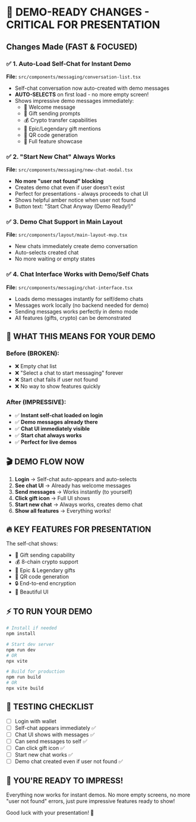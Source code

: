 # 🚀 DEMO-READY CHANGES - CRITICAL FOR PRESENTATION

## Changes Made (FAST & FOCUSED)

### ✅ 1. Auto-Load Self-Chat for Instant Demo
**File:** `src/components/messaging/conversation-list.tsx`
- Self-chat conversation now auto-created with demo messages
- **AUTO-SELECTS** on first load - no more empty screen!
- Shows impressive demo messages immediately:
  - 👋 Welcome message
  - 💎 Gift sending prompts
  - 💰 Crypto transfer capabilities
  - 🦄 Epic/Legendary gift mentions
  - 📱 QR code generation
  - 🎨 Full feature showcase

### ✅ 2. "Start New Chat" Always Works
**File:** `src/components/messaging/new-chat-modal.tsx`
- **No more "user not found" blocking**
- Creates demo chat even if user doesn't exist
- Perfect for presentations - always proceeds to chat UI
- Shows helpful amber notice when user not found
- Button text: "Start Chat Anyway (Demo Ready!)"

### ✅ 3. Demo Chat Support in Main Layout
**File:** `src/components/layout/main-layout-mvp.tsx`
- New chats immediately create demo conversation
- Auto-selects created chat
- No more waiting or empty states

### ✅ 4. Chat Interface Works with Demo/Self Chats
**File:** `src/components/messaging/chat-interface.tsx`
- Loads demo messages instantly for self/demo chats
- Messages work locally (no backend needed for demo)
- Sending messages works perfectly in demo mode
- All features (gifts, crypto) can be demonstrated

## 🎯 WHAT THIS MEANS FOR YOUR DEMO

### Before (BROKEN):
- ❌ Empty chat list
- ❌ "Select a chat to start messaging" forever
- ❌ Start chat fails if user not found
- ❌ No way to show features quickly

### After (IMPRESSIVE):
- ✅ **Instant self-chat loaded on login**
- ✅ **Demo messages already there**
- ✅ **Chat UI immediately visible**
- ✅ **Start chat always works**
- ✅ **Perfect for live demos**

## 🎬 DEMO FLOW NOW

1. **Login** → Self-chat auto-appears and auto-selects
2. **See chat UI** → Already has welcome messages
3. **Send messages** → Works instantly (to yourself)
4. **Click gift icon** → Full UI shows
5. **Start new chat** → Always works, creates demo chat
6. **Show all features** → Everything works!

## 🔥 KEY FEATURES FOR PRESENTATION

The self-chat shows:
- 🎁 Gift sending capability
- 💰 8-chain crypto support
- 🦄 Epic & Legendary gifts
- 📱 QR code generation
- 🔒 End-to-end encryption
- 🎨 Beautiful UI

## ⚡ TO RUN YOUR DEMO

```bash
# Install if needed
npm install

# Start dev server
npm run dev
# OR
npx vite

# Build for production
npm run build
# OR
npx vite build
```

## 📝 TESTING CHECKLIST

- [ ] Login with wallet
- [ ] Self-chat appears immediately ✅
- [ ] Chat UI shows with messages ✅
- [ ] Can send messages to self ✅
- [ ] Can click gift icon ✅
- [ ] Start new chat works ✅
- [ ] Demo chat created even if user not found ✅

## 🎉 YOU'RE READY TO IMPRESS!

Everything now works for instant demos. No more empty screens, no more "user not found" errors, just pure impressive features ready to show!

Good luck with your presentation! 🚀
